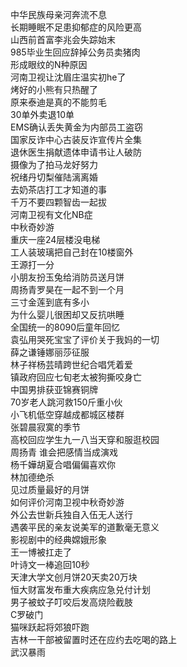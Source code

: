 中华民族母亲河奔流不息  
长期睡眠不足患抑郁症的风险更高  
山西前首富李兆会失踪始末  
985毕业生回应辞掉公务员卖猪肉  
形成眼纹的N种原因  
河南卫视让沈眉庄温实初he了  
烤好的小熊有只热醒了  
原来泰迪是真的不能剪毛  
30单外卖退10单  
EMS确认丢失黄金为内部员工盗窃  
国家反诈中心古装反诈宣传片全集  
退休医生捐献遗体申请书让人破防  
摄像为了拍马龙好努力  
祝绪丹切梨催陆漓离婚  
去奶茶店打工才知道的事  
千万不要四颗智齿一起拔  
河南卫视有文化NB症  
中秋奇妙游  
重庆一座24层楼没电梯  
工人装玻璃把自己封在10楼窗外  
王源打一分  
小朋友扮玉兔给消防员送月饼  
周扬青罗昊在一起不到一个月  
三寸金莲到底有多小  
为什么婴儿很困却又反抗哄睡  
全国统一的8090后童年回忆  
袁弘用哭死宝宝了评价关于我妈的一切  
薛之谦锤娜丽莎征服  
林子祥杨芸晴跨世纪合唱凭着爱  
镇政府回应七旬老太被狗撕咬身亡  
中国男排获亚锦赛铜牌  
70岁老人跳河救150斤重小伙  
小飞机低空穿越成都城区楼群  
张碧晨寂寞的季节  
高校回应学生九一八当天穿和服逛校园  
周扬青 谁会把感情当成演戏  
杨千嬅胡夏合唱偏偏喜欢你  
林加德绝杀  
见过质量最好的月饼  
如何评价河南卫视中秋奇妙游  
外公去世新兵独自入伍无人送行  
遇袭平民的亲友说美军的道歉毫无意义  
影视剧中的经典嫦娥形象  
王一博被扛走了  
叶诗文一棒追回10秒  
天津大学文创月饼20天卖20万块  
恒大财富发布重大疾病应急兑付计划  
男子被蚊子叮咬后发高烧险截肢  
C罗破门  
猫咪跃起将郊狼吓跑  
吉林一干部被留置时还在应约去吃喝的路上  
武汉暴雨  
